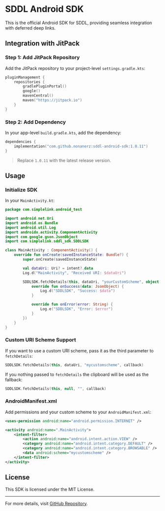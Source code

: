 # SDDL Android SDK

This is the official Android SDK for SDDL, providing seamless integration with deferred deep links.

## Integration with JitPack

### Step 1: Add JitPack Repository
Add the JitPack repository to your project-level `settings.gradle.kts`:

```kotlin
pluginManagement {
    repositories {
        gradlePluginPortal()
        google()
        mavenCentral()
        maven("https://jitpack.io")
    }
}
```

### Step 2: Add Dependency
In your app-level `build.gradle.kts`, add the dependency:

```kotlin
dependencies {
    implementation("com.github.nonanerz:sddl-android-sdk:1.0.11")
}
```

> Replace `1.0.11` with the latest release version.

## Usage

### Initialize SDK
In your `MainActivity.kt`:

```kotlin
package com.simplelink.android_test

import android.net.Uri
import android.os.Bundle
import android.util.Log
import androidx.activity.ComponentActivity
import com.google.gson.JsonObject
import com.simplelink.sddl_sdk.SDDLSDK

class MainActivity : ComponentActivity() {
    override fun onCreate(savedInstanceState: Bundle?) {
        super.onCreate(savedInstanceState)

        val dataUri: Uri? = intent?.data
        Log.d("MainActivity", "Received URI: $dataUri")

        SDDLSDK.fetchDetails(this, dataUri, "yourCustomScheme", object : SDDLSDK.SDDLCallback {
            override fun onSuccess(data: JsonObject) {
                Log.d("SDDLSDK", "Success: $data")
            }

            override fun onError(error: String) {
                Log.e("SDDLSDK", "Error: $error")
            }
        })
    }
}
```

### Custom URI Scheme Support
If you want to use a custom URI scheme, pass it as the third parameter to `fetchDetails`:

```kotlin
SDDLSDK.fetchDetails(this, dataUri, "mycustomscheme", callback)
```
If you nothing passed to `fetchDetails` the clipboard will be used as the fallback:

```kotlin
SDDLSDK.fetchDetails(this, null, "", callback)
```

### AndroidManifest.xml
Add permissions and your custom scheme to your `AndroidManifest.xml`:

```xml
<uses-permission android:name="android.permission.INTERNET" />

<activity android:name=".MainActivity">
    <intent-filter>
        <action android:name="android.intent.action.VIEW" />
        <category android:name="android.intent.category.DEFAULT" />
        <category android:name="android.intent.category.BROWSABLE" />
        <data android:scheme="mycustomscheme" />
    </intent-filter>
</activity>
```

## License
This SDK is licensed under the MIT License.

---

For more details, visit [GitHub Repository](https://github.com/nonanerz/sddl-android-sdk).
